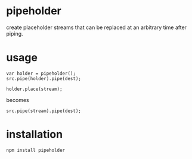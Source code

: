 pipeholder
==========

create placeholder streams that can be replaced at an arbitrary time after piping.

usage
=====

```
var holder = pipeholder();
src.pipe(holder).pipe(dest);
```

```
holder.place(stream);
```
becomes
```
src.pipe(stream).pipe(dest);
```

installation
============

```
npm install pipeholder
```